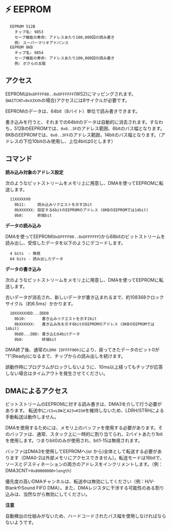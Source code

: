# ⚡️ EEPROM

```
  EEPROM 512B
    チップ名: 9853
    セーブ機能の寿命: アドレスあたり100,000回の読み書き
    例: スーパーマリオアドバンス
  EEPROM 8KB
    チップ名: 9854
    セーブ機能の寿命: アドレスあたり100,000回の読み書き
    例: ボクらの太陽
```

## アクセス

EEPROMは`0xDFFFF00..0xDFFFFFF`(WS2)にマッピングされます。(`WAITCNT=0xX3XXh`の場合)アクセスには8サイクルが必要です。

EEPROMのデータは、64bit（8バイト）単位で読み書きできます。

書き込みを行うと、それまでの64bitのデータは自動的に消去されます。すなわち，512BのEEPROMでは、`0x0..3F`のアドレス範囲、6bitのバス幅となります。8KBのEEPROMでは、`0x0..3FF`のアドレス範囲，14bitのバス幅となります。（アドレスの下位10bitのみ使用し、上位4bitは0とします）

## コマンド

**読み込み対象のアドレス設定**

次のようなビットストリームをメモリ上に用意し、DMAを使ってEEPROMに転送します。

```
  11XXXXXX0
    0b11:     読み込みリクエストを示す2bit
    0bXXXXXX: 設定する6bitのEEPROMのアドレス (8KBのEEPROMでは14bit)
    0b0:      終端bit
```

**データの読み込み**

DMAを使ってEEPROM(`0xDFFFF00..0xDFFFFFF`)から68bitのビットストリームを読み出し、受信したデータを以下のようにデコードします。

```
  4 bits  - 無視
  64 bits - 読み出したデータ
```

**データの書き込み**

次のようなビットストリームをメモリ上に用意し、DMAを使ってEEPROMに転送します。

古いデータが消去され、新しいデータが書き込まれるまで、約108368クロックサイクル（約6.5ms）かかります。

```
  10XXXXXXDD...DDD0
    0b10:       書き込みリクエストを示す2bit
    0bXXXXXX:   書き込み先を示す6bitのEEPROMのアドレス (8KBのEEPROMでは14bit)
    0bDD...DDD: 書き込む64bitデータ
    0b0:        終端bit
```

DMA終了後、通常の`LDRH [DFFFF00h]`により、戻ってきたデータのビット0が "1"(Ready)になるまで、チップからの読み出しを続けます。

誤動作時にプログラムがロックしないように、10ms以上経ってもチップが応答しない場合はタイムアウトを発生させてください。

## DMAによるアクセス

ビットストリームのEEPROMに対する読み書きは、DMA3を介して行う必要があります。 転送中に`/CS=LOW`と`A23=HIGH`を維持しないため、LDRH/STRHによる手動転送は動作しません。

DMAを使用するためには、メモリ上のバッファを使用する必要があります。そのバッファは、通常、スタック上に一時的に割り当てられ、2バイトあたり1bitを使用します。つまりbit0のみが使用され、bit1-15は無視されます。

バッファはDMA3を使用してEEPROMへ(or から)全体として転送する必要があります（DMA0-2は外部メモリにアクセスできません）。転送モードは16bitで、ソースとデスティネーションの両方のアドレスをインクリメントします。（例：DMA3CNT=`0x80000000+length`）

優先度の高いDMAチャンネルは、転送中は無効にしてください（例：H/V-BlankやSound FIFO DMA）。また、DMAレジスタに干渉する可能性のある割り込みは、当然ながら無効にしてください。

**注意**

自動検出の仕組みがないため、ハードコードされたバス幅を使用しなければならないようです。
